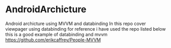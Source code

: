 # AndroidArchicture
Android archicture using MVVM and databinding
In this repo cover viewpager using databinding 
for reference i have used the repo listed below this is a good example of databinding and mvvm
https://github.com/erikcaffrey/People-MVVM
